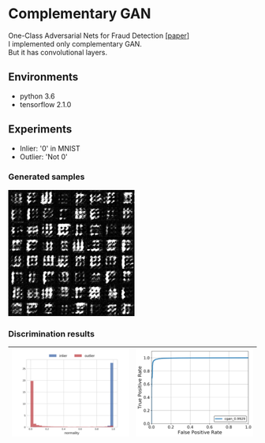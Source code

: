 # Complementary GAN
One-Class Adversarial Nets for Fraud Detection [[paper]](https://arxiv.org/abs/1803.01798)  
I implemented only complementary GAN.  
But it has convolutional layers.  

## Environments
* python 3.6
* tensorflow 2.1.0

## Experiments
* Inlier: '0' in MNIST
* Outlier: 'Not 0'

### Generated samples
<img src="assets/gen.png">

### Discrimination results
| <img src="assets/normality_histogram.png"> | <img src="assets/roc.png"> |
|-|-|
